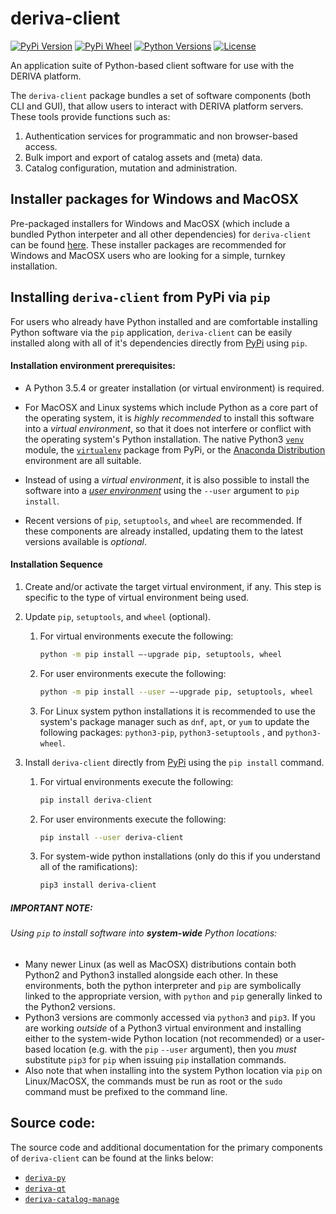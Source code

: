 # deriva-client
[![PyPi Version](https://img.shields.io/pypi/v/deriva-client.svg)](https://pypi.python.org/pypi/deriva-client)
[![PyPi Wheel](https://img.shields.io/pypi/wheel/deriva-client.svg)](https://pypi.python.org/pypi/deriva-client)
[![Python Versions](https://img.shields.io/pypi/pyversions/deriva-client.svg)](https://pypi.python.org/pypi/deriva-client)
[![License](https://img.shields.io/pypi/l/deriva-client.svg)](https://www.gnu.org/licenses/gpl-3.0)

An application suite of Python-based client software for use with the 
DERIVA platform.

The `deriva-client` package bundles a set of software components 
(both CLI and GUI), that allow users to interact with DERIVA platform 
servers. These tools provide functions such as:
1. Authentication services for programmatic and non browser-based access.
2. Bulk import and export of catalog assets and (meta) data.
3. Catalog configuration, mutation and administration.


## Installer packages for Windows and MacOSX
Pre-packaged installers for Windows and MacOSX (which include a bundled 
Python interpeter and all other dependencies) for `deriva-client` can be 
found [here](https://github.com/informatics-isi-edu/deriva-client-bundle/releases). 
These installer packages are recommended for Windows and MacOSX users 
who are looking for a simple, turnkey installation.  

## Installing `deriva-client` from PyPi via `pip`
For users who already have Python installed and are comfortable installing 
Python software via the `pip` application, `deriva-client` can be easily 
installed along with all of it's dependencies directly from 
[PyPi](https://pypi.org/project/deriva-client) using `pip`.

#### Installation environment prerequisites:

* A Python 3.5.4 or greater installation (or virtual environment) is required. 

* For MacOSX and Linux systems which include Python as a core part of the
operating system, it is _highly recommended_ to install this software
into a _virtual environment_, so that it does not interfere or conflict
with the operating system's Python installation. The native Python3
[`venv`](https://docs.python.org/3/tutorial/venv.html) module, the 
[`virtualenv`](https://packaging.python.org/guides/installing-using-pip-and-virtualenv/) 
package from PyPi, or the [Anaconda Distribution](https://www.anaconda.com/distribution/)
environment are all suitable.  

* Instead of using a _virtual environment_, it is also possible to 
install the software into a [_user environment_](https://pip.pypa.io/en/stable/user_guide/#user-installs) 
using the `--user` argument to `pip install`.  

* Recent versions of `pip`, `setuptools`, and `wheel` are recommended. 
If these components are already installed, updating them to the latest 
versions available is _optional_.

#### Installation Sequence

1. Create and/or activate the target virtual environment, if any. 
This step is specific to the type of virtual environment being used.

2. Update `pip`, `setuptools`, and `wheel` (optional).

    1. For virtual environments execute the following:
        ```sh
        python -m pip install –-upgrade pip, setuptools, wheel
        ```
    2. For user environments execute the following:
        ```sh
        python -m pip install --user –-upgrade pip, setuptools, wheel
        ```
    3. For Linux system python installations it is recommended to use the 
    system's package manager such as `dnf`, `apt`, or `yum` to update 
    the following packages: `python3-pip`, `python3-setuptools` , and `python3-wheel`.

3. Install `deriva-client` directly from [PyPi](https://pypi.org/project/deriva-client) 
using the `pip install` command.
    1. For virtual environments execute the following:
        ```sh
        pip install deriva-client
        ```
    2. For user environments execute the following:
        ```sh
        pip install --user deriva-client
        ```
    3. For system-wide python installations (only do this if 
    you understand all of the ramifications):
        ```sh
        pip3 install deriva-client
        ```
##### IMPORTANT NOTE: 

###### Using `pip` to install software into __system-wide__ Python locations:

* Many newer Linux (as well as MacOSX) distributions contain both Python2
and Python3 installed alongside each other. In these environments, both
the python interpreter and `pip` are symbolically linked to the appropriate version,
with `python` and `pip` generally linked to the Python2 versions.
* Python3 versions are commonly accessed via `python3` and `pip3`.
If you are working _outside_ of a Python3 virtual environment and installing
either to the system-wide Python location (not recommended) or a user-based
location (e.g. with the `pip` `--user` argument), then you _must_
substitute `pip3` for `pip` when issuing `pip` installation commands.
* Also note that when installing into the system Python location via
`pip` on Linux/MacOSX, the commands must be run as root or the  `sudo`
command must be prefixed to the command line.
    
## Source code: 
The source code and additional documentation for the primary components of `deriva-client` can be found at the links below: 
* [`deriva-py`](https://github.com/informatics-isi-edu/deriva-py)
* [`deriva-qt`](https://github.com/informatics-isi-edu/deriva-qt)
* [`deriva-catalog-manage`](https://github.com/informatics-isi-edu/deriva-catalog-manage)
